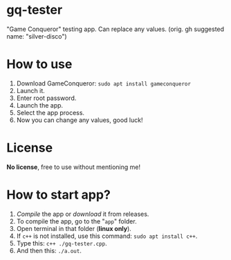 # gq-tester
"Game Conqueror" testing app. Can replace any values. (orig. gh suggested name: "silver-disco")
# How to use
1. Download GameConqueror: `sudo apt install gameconqueror`
2. Launch it.
3. Enter root password.
4. Launch the app.
5. Select the app process.
6. Now you can change any values, good luck!
# License
**__No license__**, free to use without mentioning me!
# How to start app?
1. *Compile* the app or *download* it from releases.
2. To compile the app, go to the "`app`" folder.
3. Open terminal in that folder (**linux only**).
4. If `c++` is not installed, use this command: `sudo apt install c++`.
5. Type this: `c++ ./gq-tester.cpp`.
6. And then this: `./a.out`.
